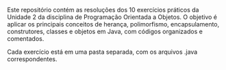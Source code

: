 Este repositório contém as resoluções dos 10 exercícios práticos da Unidade 2 da disciplina de Programação Orientada a Objetos.
O objetivo é aplicar os principais conceitos de herança, polimorfismo, encapsulamento, construtores, classes e objetos em Java, com códigos organizados e comentados.

Cada exercício está em uma pasta separada, com os arquivos .java correspondentes.
